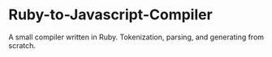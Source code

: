 # Ruby-to-Javascript-Compiler
A small compiler written in Ruby. Tokenization, parsing, and generating from scratch.
